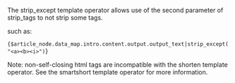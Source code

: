 The strip\_except template operator allows use of the second parameter of strip\_tags to not strip some tags.

such as:

`{$article_node.data_map.intro.content.output.output_text|strip_except("<a><b><i>")`}

Note: non-self-closing html tags are incompatible with the shorten template operator.  See the smartshort template operator for more information.
